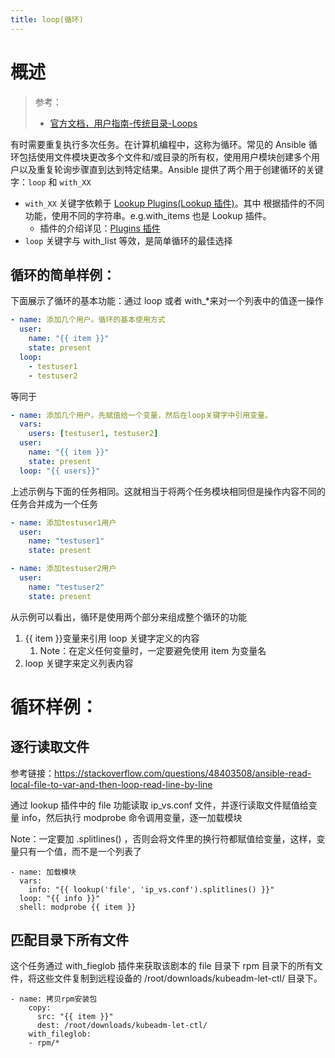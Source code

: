 ```yaml
---
title: loop(循环)
---
```


# 概述

> 参考：
> - [官方文档，用户指南-传统目录-Loops](https://docs.ansible.com/ansible/latest/user_guide/playbooks_loops.html)

有时需要重复执行多次任务。在计算机编程中，这称为循环。常见的 Ansible 循环包括使用文件模块更改多个文件和/或目录的所有权，使用用户模块创建多个用户以及重复轮询步骤直到达到特定结果。Ansible 提供了两个用于创建循环的关键字：`loop` 和 `with_XX`

- `with_XX` 关键字依赖于 [Lookup Plugins(Lookup 插件)](https://docs.ansible.com/ansible/latest/plugins/inventory.html)。其中 根据插件的不同功能，使用不同的字符串。e.g.with_items 也是 Lookup 插件。
  - 插件的介绍详见：[Plugins 插件](docs/IT学习笔记/9.运维/Ansible/Playbook/Plugins(插件)/Plugins(插件).md)
- `loop` 关键字与 with_list 等效，是简单循环的最佳选择

## 循环的简单样例：

下面展示了循环的基本功能：通过 loop 或者 with\_\*来对一个列表中的值逐一操作

```yaml
- name: 添加几个用户。循环的基本使用方式
  user:
    name: "{{ item }}"
    state: present
  loop:
    - testuser1
    - testuser2
```

等同于

```yaml
- name: 添加几个用户。先赋值给一个变量，然后在loop关键字中引用变量。
  vars:
    users: [testuser1, testuser2]
  user:
    name: "{{ item }}"
    state: present
  loop: "{{ users}}"
```

上述示例与下面的任务相同。这就相当于将两个任务模块相同但是操作内容不同的任务合并成为一个任务

```yaml
- name: 添加testuser1用户
  user:
    name: "testuser1"
    state: present

- name: 添加testuser2用户
  user:
    name: "testuser2"
    state: present
```

从示例可以看出，循环是使用两个部分来组成整个循环的功能

1. {{ item }}变量来引用 loop 关键字定义的内容
   1. Note：在定义任何变量时，一定要避免使用 item 为变量名
2. loop 关键字来定义列表内容

# 循环样例：

## 逐行读取文件

参考链接：<https://stackoverflow.com/questions/48403508/ansible-read-local-file-to-var-and-then-loop-read-line-by-line>

通过 lookup 插件中的 file 功能读取 ip_vs.conf 文件，并逐行读取文件赋值给变量 info，然后执行 modprobe 命令调用变量，逐一加载模块

Note：一定要加 .splitlines() ，否则会将文件里的换行符都赋值给变量，这样，变量只有一个值，而不是一个列表了

    - name: 加载模块
      vars:
        info: "{{ lookup('file', 'ip_vs.conf').splitlines() }}"
      loop: "{{ info }}"
      shell: modprobe {{ item }}

## 匹配目录下所有文件

这个任务通过 with_fieglob 插件来获取该剧本的 file 目录下 rpm 目录下的所有文件，将这些文件复制到远程设备的 /root/downloads/kubeadm-let-ctl/ 目录下。

    - name: 拷贝rpm安装包
        copy:
          src: "{{ item }}"
          dest: /root/downloads/kubeadm-let-ctl/
        with_fileglob:
        - rpm/*
